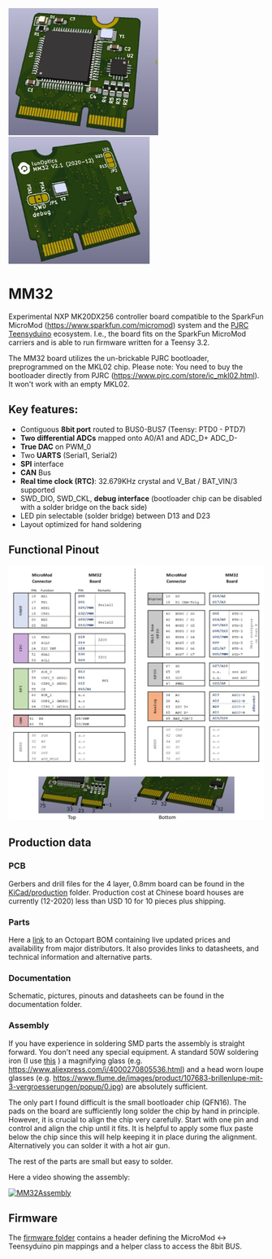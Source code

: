 
<img src="Documentation/3d_top.jpg" alt="3d top" height="250" > <img src="Documentation/3d_bottom.jpg" alt="3d bottom" height="250" >

# MM32
Experimental NXP MK20DX256 controller board compatible to the SparkFun MicroMod (https://www.sparkfun.com/micromod) system and the [PJRC Teensyduino](https://www.pjrc.com/teensy/teensyduino.html) ecosystem. I.e., the board fits on the SparkFun MicroMod carriers and is able to run firmware written for a Teensy 3.2.

The MM32 board utilizes the un-brickable PJRC bootloader, preprogrammed on the MKL02 chip. Please note: You need to buy the bootloader directly from PJRC (https://www.pjrc.com/store/ic_mkl02.html). It won't work with an empty MKL02.
## Key features:
- Contiguous **8bit port** routed to BUS0-BUS7 (Teensy: PTD0 - PTD7)
- **Two differential ADCs** mapped onto A0/A1 and ADC_D+ ADC_D-
- **True DAC** on PWM_0
- Two **UARTS** (Serial1, Serial2)
- **SPI** interface
- **CAN** Bus
- **Real time clock (RTC)**: 32.679KHz crystal and V_Bat / BAT_VIN/3
supported
- SWD_DIO, SWD_CKL, **debug interface** (bootloader chip can be disabled with a solder bridge on the back side)
- LED pin selectable (solder bridge) between D13 and D23
- Layout optimized for hand soldering

## Functional Pinout

<img src="Documentation/functions.png"/>



## Production data

### PCB
Gerbers and drill files for the 4 layer, 0.8mm board can be found in the [KiCad/production](/KiCad/Production) folder. Production cost at Chinese board houses are currently (12-2020) less than USD 10 for 10 pieces plus shipping.

### Parts
Here a [link](https://octopart.com/bom-tool/5AbwHvxe) to an Octopart BOM
containing live updated prices and availability from major distributors. It also   provides links to datasheets, and technical information and alternative parts.
### Documentation
Schematic, pictures, pinouts and datasheets can be found in the documentation folder.

### Assembly
If you have experience in soldering SMD parts the assembly is straight forward. You don't need any special equipment. A standard 50W soldering iron (I use [this](https://www.weller-tools.com/professional/EUR/en/Professional/Soldering+technology/Soldering+irons/Low-voltage+soldering+irons/Magnastat/TCP+24+) ) a magnifying glass (e.g. https://www.aliexpress.com/i/4000270805536.html) and a head worn loupe glasses (e.g.  https://www.flume.de/images/product/107683-brillenlupe-mit-3-vergroesserungen/popup/0.jpg) are absolutely sufficient.


The only part I found difficult is  the small bootloader chip (QFN16). The pads on the board are sufficiently long solder the chip by hand in principle. However, it is crucial to align the chip very carefully. Start with one pin and control and align the chip until it fits. It is helpful to apply some flux paste below the chip since this will help keeping it in place during the alignment. Alternatively you can solder it with a hot air gun.

The rest of the parts are small but easy to solder.

Here a video showing the assembly:

[![MM32Assembly](https://img.youtube.com/vi/CCVqATbAmtM/0.jpg)](https://www.youtube.com/watch?v=CCVqATbAmtM)




## Firmware


The [firmware folder](/Firmware) contains a header defining the
MicroMod <-> Teensyduino pin mappings and a helper class to access the
8bit BUS.
